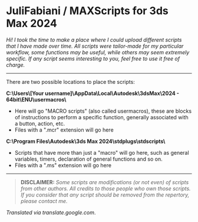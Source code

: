 # JuliFabiani / MAXScripts for 3ds Max 2024

*Hi! I took the time to make a place where I could upload different scripts that I have made over time. All scripts were tailor-made for my particular workflow, some functions may be useful, while others may seem extremely specific. If any script seems interesting to you, feel free to use it free of charge.*

---
There are two possible locations to place the scripts: 

**C:\Users\\[Your username]\AppData\Local\Autodesk\3dsMax\2024 - 64bit\ENU\usermacros\\**
- Here will go "MACRO scripts" (also called usermacros), these are blocks of instructions to perform a specific function, generally associated with a button, action, etc.
- Files with a ".mcr" extension will go here

**C:\Program Files\Autodesk\3ds Max 2024\stdplugs\stdscripts\\**
- Scripts that have more than just a "macro" will go here, such as general variables, timers, declaration of general functions and so on.
- Files with a ".ms" extension will go here
---
> **DISCLAIMER:** *Some scripts are modifications (or not even) of scripts from other authors. All credits to those people who own those scripts. If you consider that any script should be removed from the repertory, please contact me.*

*Translated via translate.google.com*.
